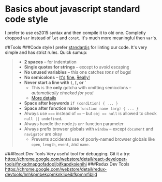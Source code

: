 # Basics about javascript standard code style
I prefer to use es2015 syntax and then compile it to old one. Completly dropped `var` instead of `let` and `const`. It's much more meaningful then `var`'s.

##Tools
###Code style 
I prefer [standardjs](http://standardjs.com/) for linting our code. It's very simple and has strict rules. 
Quick sumup:
> - **2 spaces** – for indentation
> - **Single quotes for strings** – except to avoid escaping
> - **No unused variables** – this one catches *tons* of bugs!
> - **No semicolons** – [It's][1] [fine.][2] [Really!][3]
> - **Never start a line with `(`, `[`, or `` ` ``**
>   - This is the **only** gotcha with omitting semicolons – *automatically checked for you!*
>   - [More details][4]
> - **Space after keywords** `if (condition) { ... }`
> - **Space after function name** `function name (arg) { ... }`
> - Always use `===` instead of `==` – but `obj == null` is allowed to check `null || undefined`.
> - Always handle the node.js `err` function parameter
> - Always prefix browser globals with `window` – except `document` and `navigator` are okay
>   - Prevents accidental use of poorly-named browser globals like `open`, `length`,
>     `event`, and `name`.

> [1]: http://blog.izs.me/post/2353458699/an-open-letter-to-javascript-leaders-regarding
> [2]: http://inimino.org/~inimino/blog/javascript_semicolons
> [3]: https://www.youtube.com/watch?v=gsfbh17Ax9I
> [4]: RULES.md#semicolons


###React Dev Tools
Very useful tool for debugging. Git it a try:
https://chrome.google.com/webstore/detail/react-developer-tools/fmkadmapgofadopljbjfkapdkoienihi
###Redux Dev Tools
https://chrome.google.com/webstore/detail/redux-devtools/lmhkpmbekcpmknklioeibfkpmmfibljd
